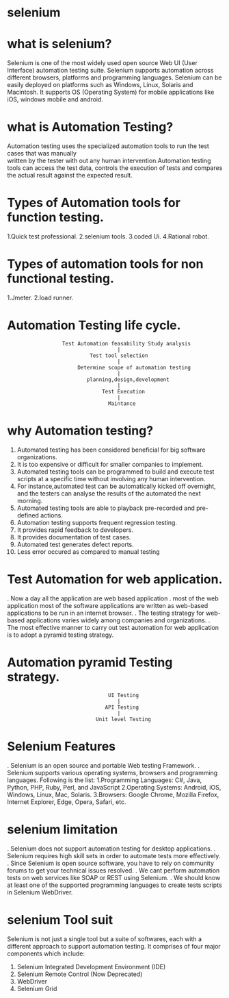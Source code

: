 # selenium
# what is selenium?
Selenium is one of the most widely used open source Web UI (User Interface) automation testing suite.
Selenium supports automation across different browsers, platforms and programming languages.
Selenium can be easily deployed on platforms such as Windows, Linux, Solaris and Macintosh.
It supports OS (Operating System) for mobile applications like iOS, windows mobile and android.
# what is Automation Testing?
Automation testing uses the specialized automation tools to run the test cases that was manually  
written by the tester with out any human intervention.Automation testing tools can access the test data,
controls the execution of tests and compares the actual result against the expected result.
# Types of Automation tools for function testing.
1.Quick test professional.
2.selenium tools.
3.coded Ui.
4.Rational robot.
# Types of automation tools for non functional testing.
1.Jmeter.
2.load runner.
# Automation Testing life cycle.
                      
                      Test Automation feasability Study analysis
                                        |
                               Test tool selection                 
                                        |
                           Determine scope of automation testing
                                        |
                              planning,design,development
                                        |
                                   Test Execution
                                        |
                                     Maintance
# why Automation testing?
1. Automated testing has been considered beneficial for big software organizations.
2. It is too expensive or difficult for smaller companies to implement.
3. Automated testing tools can be programmed to build and execute test scripts at a specific time without involving any human intervention.
4. For instance,automated test can be automatically kicked off overnight, and the testers can analyse the results of the automated the next morning.
5. Automated testing tools are able to playback pre-recorded and pre-defined actions.
6. Automation testing supports frequent regression testing.
7. It provides rapid feedback to developers.
8. It provides documentation of test cases.
9. Automated test generates defect reports.
10. Less error occured as compared to manual testing
# Test Automation for web application.
 . Now a day all the application are web based application 
 . most of the web application most of the software applications are written as web-based applications to be run in an internet browser.
 . The testing strategy for web-based applications varies widely among companies and organizations.
 . The most effective manner to carry out test automation for web application is to adopt a pyramid testing strategy.
# Automation pyramid Testing strategy.
 
                                     UI Testing
                                        |
                                    API Testing
                                        |
                                 Unit level Testing
# Selenium Features
   . Selenium is an open source and portable Web testing Framework.
   . Selenium supports various operating systems, browsers and programming languages. Following is the list:
          1.Programming Languages: C#, Java, Python, PHP, Ruby, Perl, and JavaScript
          2.Operating Systems: Android, iOS, Windows, Linux, Mac, Solaris.
          3.Browsers: Google Chrome, Mozilla Firefox, Internet Explorer, Edge, Opera, Safari, etc.
# selenium limitation
  . Selenium does not support automation testing for desktop applications.
  . Selenium requires high skill sets in order to automate tests more effectively.
  . Since Selenium is open source software, you have to rely on community forums to get your technical issues resolved.
  . We cant perform automation tests on web services like SOAP or REST using Selenium.
  . We should know at least one of the supported programming languages to create tests scripts in Selenium WebDriver.  
# selenium Tool suit
Selenium is not just a single tool but a suite of softwares, each with a different approach to support automation testing. It comprises of four major components which include:
1. Selenium Integrated Development Environment (IDE)
2. Selenium Remote Control (Now Deprecated)
3. WebDriver
4. Selenium Grid
